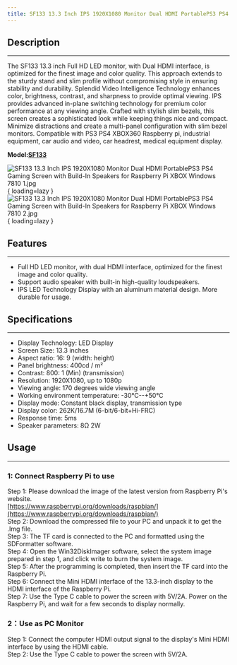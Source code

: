 ```yaml
---
title: SF133 13.3 Inch IPS 1920X1080 Monitor Dual HDMI PortablePS3 PS4 Gaming Screen
---
```


## Description
-----------

The SF133 13.3 inch Full HD LED monitor, with Dual HDMI interface, is optimized for the finest image and color quality. This approach extends to the sturdy stand and slim profile without compromising style in ensuring stability and durability. Splendid Video Intelligence Technology enhances color, brightness, contrast, and sharpness to provide optimal viewing. IPS provides advanced in-plane switching technology for premium color performance at any viewing angle. Crafted with stylish slim bezels, this screen creates a sophisticated look while keeping things nice and compact. Minimize distractions and create a multi-panel configuration with slim bezel monitors. Compatible with PS3 PS4 XBOX360 Raspberry pi, industrial equipment, car audio and video, car headrest, medical equipment display.

**Model:[SF133](https://www.elecrow.com/13-3-inch-ips-1920x1080-resolution-dual-hdmi-portable-monitor-ps3-ps4-gaming-screen-with-build-in-speakers-for-raspberry-pi-xbox-windows-7-8-10.html)**

![SF133 13.3 Inch IPS 1920X1080 Monitor Dual HDMI PortablePS3 PS4 Gaming Screen with Build-In Speakers for Raspberry Pi XBOX Windows 7810 1.jpg](https://wiki.elecrow.com/images/thumb/1/11/SF133_13.3_Inch_IPS_1920X1080_Monitor_Dual_HDMI_PortablePS3_PS4_Gaming_Screen_with_Build-In_Speakers_for_Raspberry_Pi_XBOX_Windows_7810_1.jpg/600px-SF133_13.3_Inch_IPS_1920X1080_Monitor_Dual_HDMI_PortablePS3_PS4_Gaming_Screen_with_Build-In_Speakers_for_Raspberry_Pi_XBOX_Windows_7810_1.jpg){ loading=lazy }
![SF133 13.3 Inch IPS 1920X1080 Monitor Dual HDMI PortablePS3 PS4 Gaming Screen with Build-In Speakers for Raspberry Pi XBOX Windows 7810 2.jpg](https://wiki.elecrow.com/images/thumb/6/66/SF133_13.3_Inch_IPS_1920X1080_Monitor_Dual_HDMI_PortablePS3_PS4_Gaming_Screen_with_Build-In_Speakers_for_Raspberry_Pi_XBOX_Windows_7810_2.jpg/600px-SF133_13.3_Inch_IPS_1920X1080_Monitor_Dual_HDMI_PortablePS3_PS4_Gaming_Screen_with_Build-In_Speakers_for_Raspberry_Pi_XBOX_Windows_7810_2.jpg){ loading=lazy }

## Features
--------

- Full HD LED monitor, with dual HDMI interface, optimized for the finest image and color quality.
- Support audio speaker with built-in high-quality loudspeakers.
- IPS LED Technology Display with an aluminum material design. More durable for usage.

## Specifications
--------------

- Display Technology: LED Display
- Screen Size: 13.3 inches
- Aspect ratio: 16: 9 (width: height)
- Panel brightness: 400cd / m²
- Contrast: 800: 1 (Min) (transmission)
- Resolution: 1920X1080, up to 1080p
- Viewing angle: 170 degrees wide viewing angle
- Working environment temperature: -30℃--+50℃
- Display mode: Constant black display, transmission type
- Display color: 262K/16.7M (6-bit/6-bit+Hi-FRC)
- Response time: 5ms
- Speaker parameters: 8Ω 2W

## Usage
-----

### **1: Connect Raspberry Pi to use**

Step 1: Please download the image of the latest version from Raspberry Pi's website.  
[https://www.raspberrypi.org/downloads/raspbian/](https://www.raspberrypi.org/downloads/raspbian/)  
Step 2: Download the compressed file to your PC and unpack it to get the .Img file.  
Step 3: The TF card is connected to the PC and formatted using the SDFormatter software.  
Step 4: Open the Win32DiskImager software, select the system image prepared in step 1, and click write to burn the system image.  
Step 5: After the programming is completed, then insert the TF card into the Raspberry Pi.  
Step 6: Connect the Mini HDMI interface of the 13.3-inch display to the HDMI interface of the Raspberry Pi.  
Step 7: Use the Type C cable to power the screen with 5V/2A. Power on the Raspberry Pi, and wait for a few seconds to display normally.  

### **2：Use as PC Monitor**

Step 1: Connect the computer HDMI output signal to the display's Mini HDMI interface by using the HDMI cable.  
Step 2: Use the Type C cable to power the screen with 5V/2A.